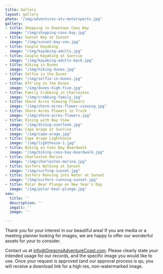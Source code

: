 ```yaml
---
title: Gallery
layout: gallery
photo: "/img/adventures-atv-motorsports.jpg"
gallery:
- title: Shopping in Downtown Coos Bay
  image: "/img/shopping-coos-bay.jpg"
- title: Sunset Bay at Sunset
  image: "/img/sunset-bay-van.jpg"
- title: Couple Kayaking
  image: "/img/kayaking-adults.jpg"
- title: Couple Kayaking at Sunrise
  image: "/img/kayaking-adults-back.jpg"
- title: Hiking in Dunes
  image: "/img/hiking-dunes.jpg"
- title: Selfie in the Dunes
  image: "/img/selfie-in-dunes.jpg"
- title: ATV'ing in the Dunes
  image: "/img/dunes-high-five.jpg"
- title: Family Crabbing in Charleston
  image: "/img/crabbing-family.jpg"
- title: Shore Acres Viewing Flowers
  image: "/img/shore-acres-flower-viewing.jpg"
- title: Shore Acres Flowers in Truck
  image: "/img/shore-acres-flowers.jpg"
- title: Dining with Bay View
  image: "/img/dining-overlook.jpg"
- title: Cape Arago at Sunrise
  image: "/img/cape-arago.jpg"
- title: Cape Arago Lighthouse
  image: "/img/lighthouse-1.jpg"
- title: Biking on Coos Bay Boardwalk
  image: "/img/biking-coos-bay-boardwalk.jpg"
- title: Charleston Marina
  image: "/img/charleston-marina.jpg"
- title: Surfers Walking at Sunset
  image: "/img/surfing-sunset.jpg"
- title: Surfers Running into Water at Sunset
  image: "/img/surfers-running-sunset.jpg"
- title: Polar Bear Plunge on New Year's Day
  image: "/img/polar-bear-plunge.jpg"
seo:
  title: ''
  description: ''
  imgalt: ''
  image: ''

---
```

Thank you for your interest in our beautiful area! If you are media or a meeting planner looking for images, we are happy to offer our wonderful assets for your to consider.

Contact us at [info@OregonsAdventureCoast.com](mailto:info@OregonsAdventureCoast.com). Please clearly state your intended usage for our records, and the specific image you would like to use. Once your request is approved (and our approval process is qu, you will receive a download link for a high res, non-watermarked image.